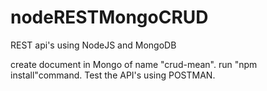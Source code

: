 # nodeRESTMongoCRUD
REST api's using NodeJS and MongoDB

create document in Mongo of name "crud-mean".
run "npm install"command.
Test the API's using POSTMAN.
